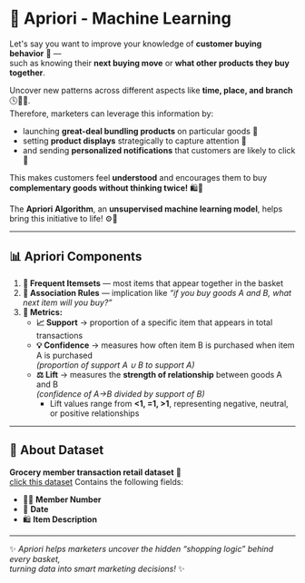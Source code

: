 # 🧠 Apriori - Machine Learning  

Let's say you want to improve your knowledge of **customer buying behavior** 🛒 —  
such as knowing their **next buying move** or **what other products they buy together**.  

Uncover new patterns across different aspects like **time, place, and branch** 🕓📍🏬.  
Therefore, marketers can leverage this information by:  
- launching **great-deal bundling products** on particular goods 🎁  
- setting **product displays** strategically to capture attention 👀  
- and sending **personalized notifications** that customers are likely to click 💌  

This makes customers feel **understood** and encourages them to buy **complementary goods without thinking twice!** 🛍️💨  

The **Apriori Algorithm**, an **unsupervised machine learning model**, helps bring this initiative to life! ⚙️🤖  

---

## 📊 Apriori Components

1. **🧺 Frequent Itemsets** — most items that appear together in the basket  
2. **🔗 Association Rules** — implication like *“if you buy goods A and B, what next item will you buy?”*  
3. **📐 Metrics:**  
   - **📈 Support** → proportion of a specific item that appears in total transactions  
   - **💡 Confidence** → measures how often item B is purchased when item A is purchased  
     *(proportion of support A ∪ B to support A)*  
   - **⚖️ Lift** → measures the **strength of relationship** between goods A and B  
     *(confidence of A→B divided by support of B)*  
     - Lift values range from **<1, =1, >1**, representing negative, neutral, or positive relationships  

---

## 🧾 About Dataset

**Grocery member transaction retail dataset** 🛒  
[click this dataset]('https://github.com/Elzfe09/Apriori-Machine-Learning/blob/main/Groceries_dataset.csv')
Contains the following fields:  
- 🧍‍♂️ **Member Number**  
- 📅 **Date**  
- 🛍️ **Item Description**

---

✨ *Apriori helps marketers uncover the hidden “shopping logic” behind every basket,  
turning data into smart marketing decisions!* ✨
